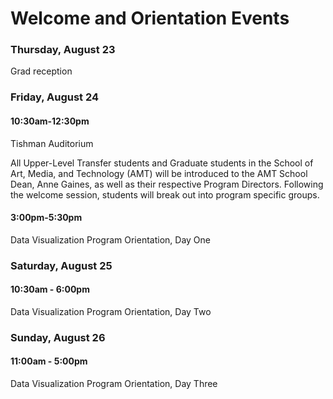 # Welcome and Orientation Events

### Thursday, August 23

Grad reception

### Friday, August 24
#### 10:30am-12:30pm

Tishman Auditorium

All Upper-Level Transfer students and Graduate students in the School of Art, Media, and Technology (AMT) will be introduced to the AMT School Dean, Anne Gaines, as well as their respective Program Directors. Following the welcome session, students will break out into program specific groups.

#### 3:00pm-5:30pm

Data Visualization Program Orientation, Day One

### Saturday, August 25

#### 10:30am - 6:00pm
Data Visualization Program Orientation, Day Two  

### Sunday, August 26

#### 11:00am - 5:00pm

Data Visualization Program Orientation, Day Three  
